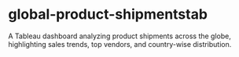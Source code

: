 # global-product-shipmentstab
A Tableau dashboard analyzing product shipments across the globe, highlighting sales trends, top vendors, and country-wise distribution.
